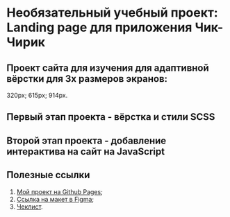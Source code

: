 # Необязательный учебный проект: Landing page для приложения Чик-Чирик

## Проект сайта для изучения для адаптивной вёрстки для 3х размеров экранов:

320px;
615px;
914px.

## Первый этап проекта - вёрстка и стили SCSS

## Второй этап проекта - добавление интерактива на сайт на JavaScript

## Полезные ссылки

1. [Мой проект на Github Pages](https://margo-yunanova.github.io/chik-chirik);
1. [Ссылка на макет в Figma](https://www.figma.com/file/G3UWFlQmNtNs67751YiDH2/Month-of-Landings_external-link?node-id=6%3A899);
1. [Чеклист](https://code.s3.yandex.net/web-developer/checklists-pdf/web-plus/checklist-7.pdf).
